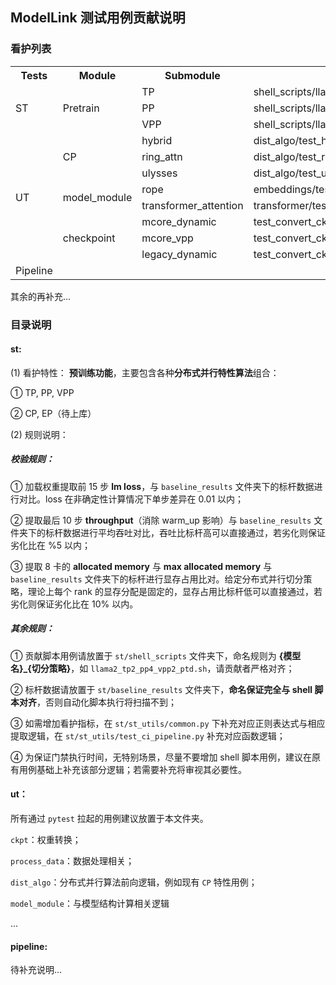 ## ModelLink 测试用例贡献说明

### 看护列表
<table>
    <tr>
        <th>Tests</th>
        <th>Module</th>
        <th>Submodule</th>
        <th>Scripts</th>
        <th>Accuracy</th>
        <th>Throughput</th>
        <th>Memory</th>
    </tr>
    <tr>
        <td rowspan="3">ST</td>
        <td rowspan="3">Pretrain</td>
        <td>TP</td>
        <td>shell_scripts/llama2_tp2_pp4_vpp2.sh</td>
        <td>Y</td>
        <td>Y</td>
        <td>Y</td>
    </tr>
    <tr>
        <td>PP</td>
        <td>shell_scripts/llama2_tp2_pp4_vpp2.sh</td>
        <td>Y</td>
        <td>Y</td>
        <td>Y</td>
    </tr>
    <tr>
        <td>VPP</td>
        <td>shell_scripts/llama2_tp2_pp4_vpp2.sh</td>
        <td>Y</td>
        <td>Y</td>
        <td>Y</td>
    </tr>
    <tr>
        <td rowspan="8">UT</td>
        <td rowspan="3">CP</td>
        <td>hybrid</td>
        <td>dist_algo/test_hybrid_context_parallel.py</td>
        <td>Y</td>
        <td></td>
        <td></td>
    </tr>
    <tr>
        <td>ring_attn</td>
        <td>dist_algo/test_ringattn_context_parallel.py</td>
        <td>Y</td>
        <td></td>
        <td></td>
    </tr>
    <tr>
        <td>ulysses</td>
        <td>dist_algo/test_ulysses_context_parallel.py</td>
        <td>Y</td>
        <td></td>
        <td></td>
    </tr>
    <tr>
        <td rowspan="2">model_module</td>
        <td>rope</td>
        <td>embeddings/test_rotary_pos_embedding.py</td>
        <td>Y</td>
        <td></td>
        <td></td>
    </tr>
    <tr>
        <td>transformer_attention</td>
        <td>transformer/test_attention.py</td>
        <td>Y</td>
        <td></td>
        <td></td>
    </tr>
    <tr>
        <td rowspan="3">checkpoint</td>
        <td>mcore_dynamic</td>
        <td>test_convert_ckpt_from_huggingface.py</td>
        <td></td>
        <td></td>
        <td></td>
    </tr>
    <tr>
        <td>mcore_vpp</td>
        <td>test_convert_ckpt_from_huggingface.py</td>
        <td></td>
        <td></td>
        <td></td>
    </tr>
    <tr>
        <td>legacy_dynamic</td>
        <td>test_convert_ckpt_from_huggingface.py</td>
        <td></td>
        <td></td>
        <td></td>
    </tr>
    <tr>
        <td>Pipeline</td>
        <td colspan="6"></td>
    </tr>
</table>


其余的再补充...

### 目录说明

#### st:

(1) 看护特性：
**预训练功能**，主要包含各种**分布式并行特性算法**组合：

① TP, PP, VPP

② CP, EP（待上库）

(2) 规则说明：

##### 校验规则：

① 加载权重提取前 15 步 **lm loss**，与 `baseline_results` 文件夹下的标杆数据进行对比。loss 在非确定性计算情况下单步差异在 0.01 以内；

② 提取最后 10 步 **throughput**（消除 warm_up 影响）与 `baseline_results` 文件夹下的标杆数据进行平均吞吐对比，吞吐比标杆高可以直接通过，若劣化则保证劣化比在 %5 以内；

③ 提取 8 卡的 **allocated memory** 与 **max allocated memory** 与`baseline_results` 文件夹下的标杆进行显存占用比对。给定分布式并行切分策略，理论上每个 rank 的显存分配是固定的，显存占用比标杆低可以直接通过，若劣化则保证劣化比在 10% 以内。

##### 其余规则：

① 贡献脚本用例请放置于 `st/shell_scripts` 文件夹下，命名规则为 **{模型名}_{切分策略}**，如 `llama2_tp2_pp4_vpp2_ptd.sh`，请贡献者严格对齐；

② 标杆数据请放置于 `st/baseline_results` 文件夹下，**命名保证完全与 shell 脚本对齐**，否则自动化脚本执行将扫描不到；

③ 如需增加看护指标，在 `st/st_utils/common.py` 下补充对应正则表达式与相应提取逻辑，在 `st/st_utils/test_ci_pipeline.py` 补充对应函数逻辑；

④ 为保证门禁执行时间，无特别场景，尽量不要增加 shell 脚本用例，建议在原有用例基础上补充该部分逻辑；若需要补充将审视其必要性。

#### ut：

所有通过 `pytest` 拉起的用例建议放置于本文件夹。

`ckpt`：权重转换；

`process_data`：数据处理相关；

`dist_algo`：分布式并行算法前向逻辑，例如现有 `CP` 特性用例；

`model_module`：与模型结构计算相关逻辑

...

#### pipeline:

待补充说明...